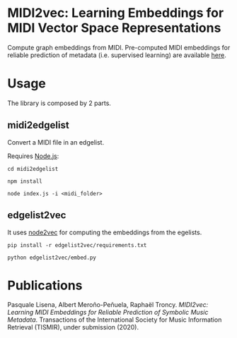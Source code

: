 MIDI2vec: Learning Embeddings for MIDI Vector Space Representations
===================================================================

Compute graph embeddings from MIDI. Pre-computed MIDI embeddings for reliable prediction of metadata (i.e. supervised learning) are available [here](https://github.com/pasqLisena/midi-embs).


# Usage

The library is composed by 2 parts.

## midi2edgelist

Convert a MIDI file in an edgelist.

Requires [Node.js](https://nodejs.org/en/):


    cd midi2edgelist

    npm install

    node index.js -i <midi_folder>


## edgelist2vec

It uses [node2vec](https://cs.stanford.edu/people/jure/pubs/node2vec-kdd16.pdf) for computing the embeddings from the egelists.

    pip install -r edgelist2vec/requirements.txt

    python edgelist2vec/embed.py

# Publications

Pasquale Lisena, Albert Meroño-Peñuela, Raphaël Troncy. *MIDI2vec: Learning MIDI Embeddings for
Reliable Prediction of Symbolic Music Metadata*. Transactions of the International Society for Music
Information Retrieval (TISMIR), under submission (2020).
